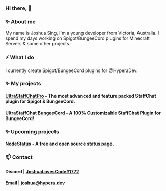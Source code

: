 ### Hi there, 👋

### ✨ About me
My name is Joshua Sing,
I'm a young developer from Victoria, Australia.
I spend my days working on Spigot/BungeeCord plugins for Minecraft Servers & some other projects.


### ⚡ What I do
I currently create Spigot/BungeeCord plugins for @HyperaDev.


### ✨ My projects
#### [UltraStaffChatPro](https://www.spigotmc.org/resources/80461/) - The most advanced and feature packed StaffChat plugin for Spigot & BungeeCord.
#### [UltraStaffChat BungeeCord](www.spigotmc.org/resources/68956/) - A 100% Customizable StaffChat Plugin for BungeeCord!


### ✨ Upcoming projects
#### [NodeStatus](https://github.com/NodeStatus) - A free and open source status page. 


### 📫 Contact
#### Discord | [JoshuaLovesCode#1772](https://discord.hypera.dev)
#### Email   | [joshua@hypera.dev](mailto:joshua@hypera.dev)
